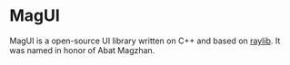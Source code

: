 # MagUI 
MagUI is a open-source UI library written on C++ and based on [raylib](https://www.raylib.com/). It was named in honor of Abat Magzhan.
